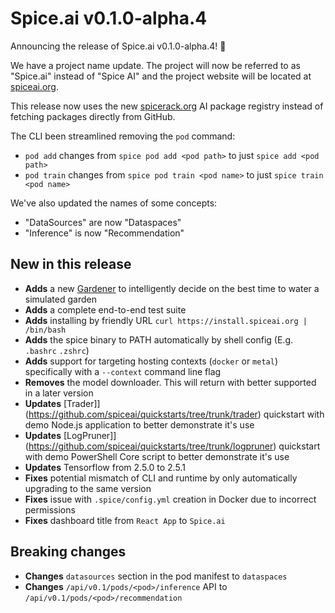 # Spice.ai v0.1.0-alpha.4

Announcing the release of Spice.ai v0.1.0-alpha.4! 🎉

We have a project name update. The project will now be referred to as "Spice.ai" instead of "Spice AI" and the project website will be located at [spiceai.org](http://spiceai.org).

This release now uses the new [spicerack.org](https://spicerack.org) AI package registry instead of fetching packages directly from GitHub.

The CLI been streamlined removing the `pod` command:
- `pod add` changes from `spice pod add <pod path>` to just `spice add <pod path>`
- `pod train` changes from `spice pod train <pod name>` to just `spice train <pod name>`

We've also updated the names of some concepts:

- "DataSources" are now "Dataspaces"
- "Inference" is now "Recommendation"

## New in this release

- **Adds** a new [Gardener](https://github.com/spiceai/samples/tree/trunk/gardener) to intelligently decide on the best time to water a simulated garden
- **Adds** a complete end-to-end test suite
- **Adds** installing by friendly URL `curl https://install.spiceai.org | /bin/bash`
- **Adds** the spice binary to PATH automatically by shell config (E.g. `.bashrc` `.zshrc`)
- **Adds** support for targeting hosting contexts (`docker` or `metal`) specifically with a `--context` command line flag
- **Removes** the model downloader. This will return with better supported in a later version
- **Updates** [Trader]](https://github.com/spiceai/quickstarts/tree/trunk/trader) quickstart with demo Node.js application to better demonstrate it's use
- **Updates** [LogPruner]](https://github.com/spiceai/quickstarts/tree/trunk/logpruner) quickstart with demo PowerShell Core script to better demonstrate it's use
- **Updates** Tensorflow from 2.5.0 to 2.5.1
- **Fixes** potential mismatch of CLI and runtime by only automatically upgrading to the same version
- **Fixes** issue with `.spice/config.yml` creation in Docker due to incorrect permissions
- **Fixes** dashboard title from `React App` to `Spice.ai`

## Breaking changes

- **Changes** `datasources` section in the pod manifest to `dataspaces`
- **Changes** `/api/v0.1/pods/<pod>/inference` API to `/api/v0.1/pods/<pod>/recommendation`
